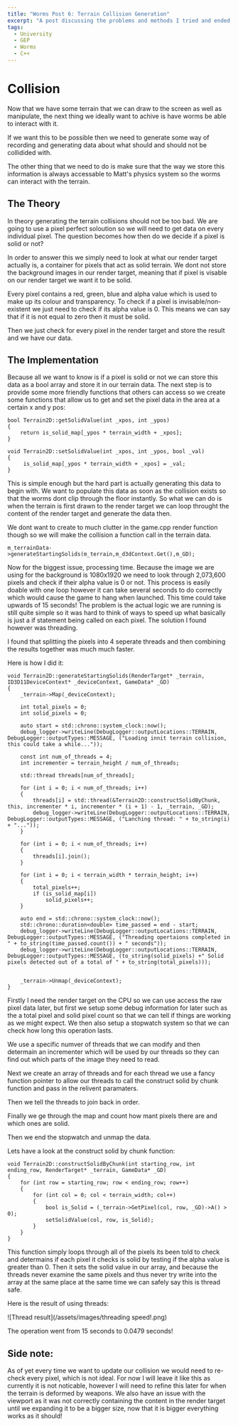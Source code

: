 ```yaml
---
title: "Worms Post 6: Terrain Collision Generation"
excerpt: "A post discussing the problems and methods I tried and ended up using for generating the collision genration"
tags: 
  - University
  - GEP
  - Worms
  - C++
---
```


# Collision

Now that we have some terrain that we can draw to the screen as well as manipulate, the next thing we ideally want to achive is have worms be able to interact with it. 

If we want this to be possible then we need to generate some way of recording and generating data about what should and should not be collidided with. 

The other thing that we need to do is make sure that the way we store this information is always accessable to Matt's physics system so the worms can interact with the terrain.

## The Theory

In theory generating the terrain collisions should not be too bad. We are going to use a pixel perfect soloution so we will need to get data on every individual pixel. The question becomes how then do we decide if a pixel is solid or not?

In order to answer this we simply need to look at what our render target actually is, a container for pixels that act as solid terrain. We dont not store the background images in our render target, meaning that if pixel is visable on our render target we want it to be solid. 

Every pixel contains a red, green, blue and alpha value which is used to make up its colour and transparency. To check if a pixel is invisable/non-existent we just need to check if its alpha value is 0. This means we can say that if it is not equal to zero then it must be solid.

Then we just check for every pixel in the render target and store the result and we have our data.

## The Implementation

Because all we want to know is if a pixel is solid or not we can store this data as a bool array and store it in our terrain data. The next step is to provide some more friendly functions that others can access so we create some functions that allow us to get and set the pixel data in the area at a certain x and y pos:

    bool Terrain2D::getSolidValue(int _xpos, int _ypos)
    {
        return is_solid_map[_ypos * terrain_width + _xpos];
    }

    void Terrain2D::setSolidValue(int _xpos, int _ypos, bool _val)
    {
         is_solid_map[_ypos * terrain_width + _xpos] = _val;
    }
    
This is simple enough but the hard part is actually generating this data to begin with. We want to populate this data as soon as the collision exists so that the worms dont clip through the floor instantly. So what we can do is when the terrain is first drawn to the render target we can loop throught the content of the render target and generate the data then.

We dont want to create to much clutter in the game.cpp render function though so we will make the collision a function call in the terrain data.

    m_terrainData->generateStartingSolids(m_terrain,m_d3dContext.Get(),m_GD);

Now for the biggest issue, processing time. Because the image we are using for the background is 1080x1920 we need to look through 2,073,600‬ pixels and check if their alpha value is 0 or not. This process is easily doable with one loop however it can take several seconds to do correctly which would cause the game to hang when launched. This time could take upwards of 15 seconds! The problem is the actual logic we are running is still quite simple so it was hard to think of ways to speed up what basically is just a if statement being called on each pixel. The solution I found however was threading.

I found that splitting the pixels into 4 seperate threads and then combining the results together was much much faster.

Here is how I did it:

    void Terrain2D::generateStartingSolids(RenderTarget* _terrain, ID3D11DeviceContext* _deviceContext, GameData* _GD)
    {
        _terrain->Map(_deviceContext);

        int total_pixels = 0;
        int solid_pixels = 0;

        auto start = std::chrono::system_clock::now();
        debug_logger->writeLine(DebugLogger::outputLocations::TERRAIN, DebugLogger::outputTypes::MESSAGE, ("Loading innit terrain collision, this could take a while..."));

        const int num_of_threads = 4;
        int incrementer = terrain_height / num_of_threads;

        std::thread threads[num_of_threads];

        for (int i = 0; i < num_of_threads; i++)
        {
            threads[i] = std::thread(&Terrain2D::constructSolidByChunk, this, incrementer * i, incrementer * (i + 1) - 1, _terrain, _GD);
            debug_logger->writeLine(DebugLogger::outputLocations::TERRAIN, DebugLogger::outputTypes::MESSAGE, ("Lanching thread: " + to_string(i) + "..."));
        }

        for (int i = 0; i < num_of_threads; i++)
        {
            threads[i].join();
        }

        for (int i = 0; i < terrain_width * terrain_height; i++)
        {
            total_pixels++;
            if (is_solid_map[i])
                solid_pixels++;
        }

        auto end = std::chrono::system_clock::now();
        std::chrono::duration<double> time_passed = end - start;
        debug_logger->writeLine(DebugLogger::outputLocations::TERRAIN, DebugLogger::outputTypes::MESSAGE, ("Threading opertaions completed in " + to_string(time_passed.count()) + " seconds"));
        debug_logger->writeLine(DebugLogger::outputLocations::TERRAIN, DebugLogger::outputTypes::MESSAGE, (to_string(solid_pixels) +" Solid pixels detected out of a total of " + to_string(total_pixels)));


        _terrain->Unmap(_deviceContext);
    }

Firstly I need the render target on the CPU so we can use access the raw pixel data later, but first we setup some debug information for later such as the a total pixel and solid pixel count so that we can tell if things are working as we might expect. We then also setup a stopwatch system so that we can check how long this operation lasts. 

We use a specific numver of threads that we can modify and then determain an incrementer which will be used by our threads so they can find out which parts of the image they need to read.

Next we create an array of threads and for each thread we use a fancy function pointer to allow our threads to call the construct solid by chunk function and pass in the relivent paramaters.

Then we tell the threads to join back in order.

Finally we ge through the map and count how mant pixels there are and which ones are solid.

Then we end the stopwatch and unmap the data.

Lets have a look at the construct solid by chunk function:

    void Terrain2D::constructSolidByChunk(int starting_row, int ending_row, RenderTarget* _terrain, GameData* _GD)
    {
        for (int row = starting_row; row < ending_row; row++)
        {
            for (int col = 0; col < terrain_width; col++)
            {
                bool is_Solid = (_terrain->GetPixel(col, row, _GD)->A() > 0);
                setSolidValue(col, row, is_Solid);
            }
        }
    }

This function simply loops through all of the pixels its been told to check and determains if each pixel it checks is solid by testing if the alpha value is greater than 0.
Then it sets the solid value in our array, and because the threads never examine the same pixels and thus never try write into the array at the same place at the same time we can safely say this is thread safe.

Here is the result of using threads:

![Thread result](/assets/images/threading speed!.png)

The operation went from 15 seconds to 0.0479 seconds!

## Side note:

As of yet every time we want to update our collision we would need to re-check every pixel, which is not ideal. For now I will leave it like this as currently it is not noticable, however I will need to refine this later for when the terrain is deformed by weapons. 
We also have an issue with the viewport as it was not correctly containing the content in the render target until we expanding it to be a bigger size, now that it is bigger everything works as it should!